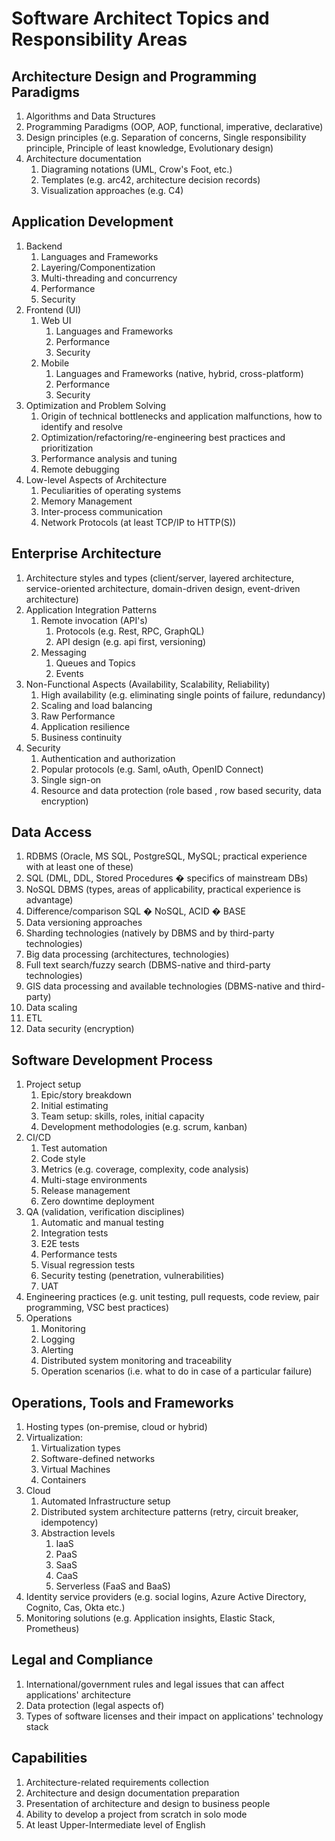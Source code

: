 # Software Architect Topics and Responsibility Areas

## **Architecture Design and Programming Paradigms**
1. Algorithms and Data Structures
1. Programming Paradigms (OOP, AOP, functional, imperative, declarative)
1. Design principles (e.g. Separation of concerns, Single responsibility principle, Principle of least knowledge, Evolutionary design)
1. Architecture documentation
    1. Diagraming notations (UML, Crow's Foot, etc.)
    1. Templates (e.g. arc42, architecture decision records)
    1. Visualization approaches (e.g. C4)
## **Application Development**
1. Backend
    1. Languages and Frameworks
    1. Layering/Componentization
    1. Multi-threading and concurrency
    1. Performance
    1. Security
1. Frontend (UI)
    1. Web UI
        1. Languages and Frameworks
     	1. Performance
     	1. Security
    1. Mobile
     	1. Languages and Frameworks (native, hybrid, cross-platform)
     	1. Performance
     	1. Security
1. Optimization and Problem Solving
    1. Origin of technical bottlenecks and application malfunctions, how to identify and resolve
    1. Optimization/refactoring/re-engineering best practices and prioritization
    1. Performance analysis and tuning
    1. Remote debugging
1. Low-level Aspects of Architecture
   1. Peculiarities of operating systems
   1. Memory Management
   1. Inter-process communication
   1. Network Protocols (at least TCP/IP to HTTP(S))
## **Enterprise Architecture**
1. Architecture styles and types (client/server, layered architecture, service-oriented architecture, domain-driven design, event-driven architecture)
1. Application Integration Patterns
    1. Remote invocation (API&#39;s)
        1. Protocols (e.g. Rest, RPC, GraphQL)
        1. API design (e.g. api first, versioning)
    1. Messaging
        1. Queues and Topics
        1. Events
1. Non-Functional Aspects (Availability, Scalability, Reliability)
    1. High availability (e.g. eliminating single points of failure, redundancy)
    1. Scaling and load balancing
    1. Raw Performance
    1. Application resilience
    1. Business continuity
1. Security
    1. Authentication and authorization
    1. Popular protocols (e.g. Saml, oAuth,  OpenID Connect)
    1. Single sign-on
    1. Resource and data protection (role based , row based security, data encryption)

## **Data Access**
1. RDBMS (Oracle, MS SQL, PostgreSQL, MySQL; practical experience with at least one of these)
1. SQL (DML, DDL, Stored Procedures � specifics of mainstream DBs)
1. NoSQL DBMS (types, areas of applicability, practical experience is advantage)
1. Difference/comparison SQL � NoSQL, ACID � BASE
1. Data versioning approaches
1. Sharding technologies (natively by DBMS and by third-party technologies)
1. Big data processing (architectures, technologies)
1. Full text search/fuzzy search (DBMS-native and third-party technologies)
1. GIS data processing and available technologies (DBMS-native and third-party)
1. Data scaling
1. ETL
1. Data security (encryption)

## **Software Development Process**
1. Project setup
    1. Epic/story breakdown
    1. Initial estimating
    1. Team setup: skills, roles, initial capacity
    1. Development methodologies (e.g. scrum, kanban)
1. CI/CD
    1. Test automation
    1. Code style
    1. Metrics (e.g. coverage, complexity, code analysis)
    1. Multi-stage environments
    1. Release management
    1. Zero downtime deployment
1. QA (validation, verification disciplines)
    1. Automatic  and manual testing
    1. Integration tests
    1. E2E tests
    1. Performance tests
    1. Visual regression tests
    1. Security testing (penetration, vulnerabilities)
    1. UAT
1. Engineering practices (e.g. unit testing, pull requests, code review, pair programming, VSC best practices)
1. Operations
    1. Monitoring
    1. Logging
    1. Alerting
    1. Distributed system monitoring and traceability
    1. Operation scenarios (i.e. what to do in case of a particular failure)

## **Operations, Tools and Frameworks**
1. Hosting types (on-premise, cloud or hybrid)
1. Virtualization:
    1. Virtualization types
    1. Software-defined networks
    1. Virtual Machines
    1. Containers
1. Cloud
    1. Automated Infrastructure setup
    1. Distributed system architecture patterns (retry, circuit breaker, idempotency)
    1. Abstraction levels
        1. IaaS
        1. PaaS
        1. SaaS
        1. CaaS
        1. Serverless (FaaS and BaaS)
1. Identity service providers (e.g. social logins, Azure Active Directory, Cognito, Cas, Okta etc.)
1. Monitoring solutions (e.g. Application insights, Elastic Stack, Prometheus)

## **Legal and Compliance**
1. International/government rules and legal issues that can affect applications&#39; architecture
2. Data protection (legal aspects of)
3. Types of software licenses and their impact on applications&#39; technology stack

## **Capabilities**
1. Architecture-related requirements collection
1. Architecture and design documentation preparation
1. Presentation of architecture and design to business people
1. Ability to develop a project from scratch in solo mode
1. At least Upper-Intermediate level of English